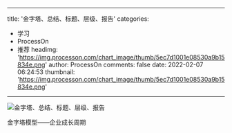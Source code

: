 
---
title: '金字塔、总结、标题、层级、报告'
categories: 
 - 学习
 - ProcessOn
 - 推荐
headimg: 'https://img.processon.com/chart_image/thumb/5ec7d1001e08530a9b15834e.png'
author: ProcessOn
comments: false
date: 2022-02-07 06:24:53
thumbnail: 'https://img.processon.com/chart_image/thumb/5ec7d1001e08530a9b15834e.png'
---

<div>   
<img class="thumb" alt="金字塔、总结、标题、层级、报告" src="https://img.processon.com/chart_image/thumb/5ec7d1001e08530a9b15834e.png" referrerpolicy="no-referrer">
<p>金字塔模型——企业成长周期</p>  
</div>
            